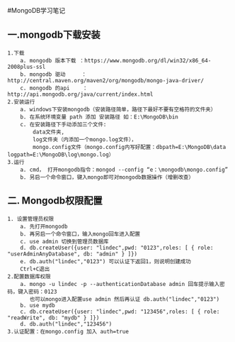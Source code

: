 #MongoDB学习笔记

## 一.mongodb下载安装
    1.下载
        a. mongodb 版本下载 ：https://www.mongodb.org/dl/win32/x86_64-2008plus-ssl
        b. mongodb 驱动     ：http://central.maven.org/maven2/org/mongodb/mongo-java-driver/
        c. mongodb 的api    ：http://api.mongodb.org/java/current/index.html
    2.安装运行
        a. windows下安装mongodb（安装路径简单，路径下最好不要有空格符的文件夹）
        b. 在系统环境变量 path 添加 安装路径 如：E:\MongoDB\bin
        c. 在安装路径下手动添加三个文件:
            data文件夹,
            log文件夹（内添加一个mongo.log文件），
            mongo.config文件（mongo.config内写好配置：dbpath=E:\MongoDB\data  logpath=E:\MongoDB\log\mongo.log）
    3.运行
        a. cmd， 打开mongodb指令：mongod --config “e：\mongodb\mongo.config”
        b. 另启一个命令窗口，键入mongo即可对mongodb数据操作（增删改查）


## 二. Mongodb权限配置
    1. 设置管理员权限
        a. 先打开mongodb
        b. 再另启一个命令窗口，输入mongo回车进入配置
        c. use admin 切换到管理员数据库
        d. db.createUser({user: "lindec",pwd: "0123",roles: [ { role: "userAdminAnyDatabase", db: "admin" } ]})
        e. db.auth("lindec","0123") 可以认证下返回1，则说明创建成功
        Ctrl+C退出
    2.配置数据库权限
        a. mongo -u lindec -p --authenticationDatabase admin 回车提示输入密码，键入密码：0123
           也可以mongo进入配置use admin 然后再认证 db.auth("lindec","0123")
        b. use mydb
        c. db.createUser({user: "lindec",pwd: "123456",roles: [ { role: "readWrite", db: "mydb" } ]})
        d. db.auth("lindec","123456")
    3.认证配置：在mongo.config 加入 auth=true